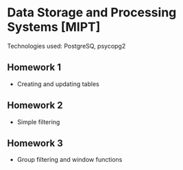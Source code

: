 # Data Storage and Processing Systems [MIPT]

Technologies used: PostgreSQ, psycopg2

## Homework 1
- Creating and updating tables

## Homework 2
- Simple filtering

## Homework 3
- Group filtering and window functions
